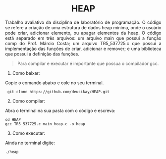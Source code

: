 
<h1 align="center">
    <a>HEAP</a>
</h1>
<p align="justify">Trabalho avaliativo da disciplina de laboratório de programação. O código se refere a criação de uma estrutura de dados heap minima, onde o usuário pode criar, adicionar elemento, ou apagar elementos da heap. O código está separado em três arquivos: um arquivo main que possui a função comp do Prof. Márcio Costa; um arquivo TR5_537725.c que possui a implementação das funções de criar, adicionar e remover; e uma biblioteca que possui a definição das funções.</p>

> Para compilar e executar é importante que possua o compilador gcc.


1. Como baixar:

Copie o comando abaixo e cole no seu terminal.

     git clone https://github.com/deusikay/HEAP.git


2. Como compilar:

 Abra o terminal na sua pasta com o código e escreva:

	cd HEAP
	gcc TR5_537725.c main_heap.c -o heap
    
3. Como executar:

 Ainda no terminal digite:
	
  
    ./heap
  
